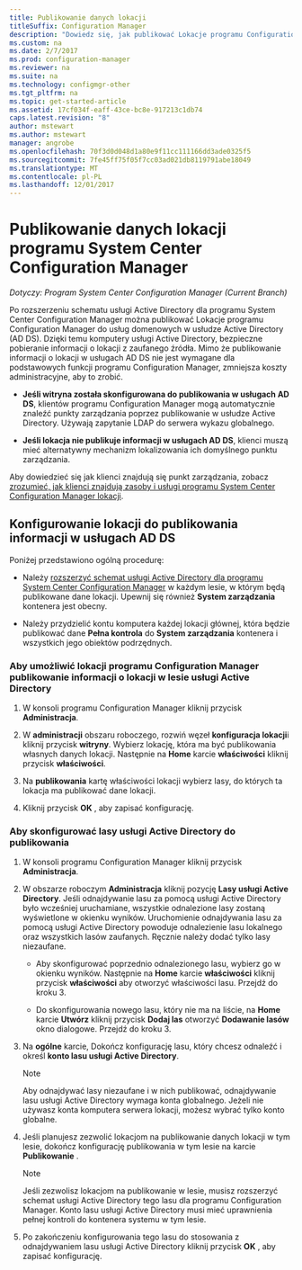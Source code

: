 ```yaml
---
title: Publikowanie danych lokacji
titleSuffix: Configuration Manager
description: "Dowiedz się, jak publikować Lokacje programu Configuration Manager w usługach domenowych w usłudze Active Directory."
ms.custom: na
ms.date: 2/7/2017
ms.prod: configuration-manager
ms.reviewer: na
ms.suite: na
ms.technology: configmgr-other
ms.tgt_pltfrm: na
ms.topic: get-started-article
ms.assetid: 17cf034f-eaff-43ce-bc8e-917213c1db74
caps.latest.revision: "8"
author: mstewart
ms.author: mstewart
manager: angrobe
ms.openlocfilehash: 70f3d0d048d1a80e9f11cc111166dd3ade0325f5
ms.sourcegitcommit: 7fe45ff75f05f7cc03ad021db8119791abe18049
ms.translationtype: MT
ms.contentlocale: pl-PL
ms.lasthandoff: 12/01/2017
---
```

# <a name="publish-site-data-for-system-center-configuration-manager"></a>Publikowanie danych lokacji programu System Center Configuration Manager

*Dotyczy: Program System Center Configuration Manager (Current Branch)*

Po rozszerzeniu schematu usługi Active Directory dla programu System Center Configuration Manager można publikować Lokacje programu Configuration Manager do usług domenowych w usłudze Active Directory (AD DS). Dzięki temu komputery usługi Active Directory, bezpieczne pobieranie informacji o lokacji z zaufanego źródła. Mimo że publikowanie informacji o lokacji w usługach AD DS nie jest wymagane dla podstawowych funkcji programu Configuration Manager, zmniejsza koszty administracyjne, aby to zrobić.  

-   **Jeśli witryna została skonfigurowana do publikowania w usługach AD DS**, klientów programu Configuration Manager mogą automatycznie znaleźć punkty zarządzania poprzez publikowanie w usłudze Active Directory. Używają zapytanie LDAP do serwera wykazu globalnego.  

-   **Jeśli lokacja nie publikuje informacji w usługach AD DS**, klienci muszą mieć alternatywny mechanizm lokalizowania ich domyślnego punktu zarządzania.  

Aby dowiedzieć się jak klienci znajdują się punkt zarządzania, zobacz [zrozumieć, jak klienci znajdują zasoby i usługi programu System Center Configuration Manager lokacji](../../../../core/plan-design/hierarchy/understand-how-clients-find-site-resources-and-services.md).  

## <a name="configure-sites-to-publish-to-ad-ds"></a>Konfigurowanie lokacji do publikowania informacji w usługach AD DS  
 Poniżej przedstawiono ogólną procedurę:  

-   Należy [rozszerzyć schemat usługi Active Directory dla programu System Center Configuration Manager](../../../../core/plan-design/network/extend-the-active-directory-schema.md) w każdym lesie, w którym będą publikowane dane lokacji. Upewnij się również **System zarządzania** kontenera jest obecny.  

-   Należy przydzielić kontu komputera każdej lokacji głównej, która będzie publikować dane **Pełna kontrola** do **System zarządzania** kontenera i wszystkich jego obiektów podrzędnych.  

### <a name="to-enable-a-configuration-manager-site-to-publish-site-information-to-active-directory-forest"></a>Aby umożliwić lokacji programu Configuration Manager publikowanie informacji o lokacji w lesie usługi Active Directory

1.  W konsoli programu Configuration Manager kliknij przycisk **Administracja**.  

2.  W **administracji** obszaru roboczego, rozwiń węzeł **konfiguracja lokacji**i kliknij przycisk **witryny**. Wybierz lokację, która ma być publikowania własnych danych lokacji. Następnie na **Home** karcie **właściwości** kliknij przycisk **właściwości**.  

3.  Na **publikowania** kartę właściwości lokacji wybierz lasy, do których ta lokacja ma publikować dane lokacji.  

4.  Kliknij przycisk **OK** , aby zapisać konfigurację.  

### <a name="to-set-up-active-directory-forests-for-publishing"></a>Aby skonfigurować lasy usługi Active Directory do publikowania  

1.  W konsoli programu Configuration Manager kliknij przycisk **Administracja**.  

2.  W obszarze roboczym **Administracja** kliknij pozycję **Lasy usługi Active Directory**. Jeśli odnajdywanie lasu za pomocą usługi Active Directory było wcześniej uruchamiane, wszystkie odnalezione lasy zostaną wyświetlone w okienku wyników. Uruchomienie odnajdywania lasu za pomocą usługi Active Directory powoduje odnalezienie lasu lokalnego oraz wszystkich lasów zaufanych. Ręcznie należy dodać tylko lasy niezaufane.  

    -   Aby skonfigurować poprzednio odnalezionego lasu, wybierz go w okienku wyników. Następnie na **Home** karcie **właściwości** kliknij przycisk **właściwości** aby otworzyć właściwości lasu. Przejdź do kroku 3.  

    -   Do skonfigurowania nowego lasu, który nie ma na liście, na **Home** karcie **Utwórz** kliknij przycisk **Dodaj las** otworzyć **Dodawanie lasów** okno dialogowe. Przejdź do kroku 3.  

3.  Na **ogólne** karcie, Dokończ konfigurację lasu, który chcesz odnaleźć i określ **konto lasu usługi Active Directory**.  

    > [!NOTE]  
    >  Aby odnajdywać lasy niezaufane i w nich publikować, odnajdywanie lasu usługi Active Directory wymaga konta globalnego. Jeżeli nie używasz konta komputera serwera lokacji, możesz wybrać tylko konto globalne.  

4.  Jeśli planujesz zezwolić lokacjom na publikowanie danych lokacji w tym lesie, dokończ konfigurację publikowania w tym lesie na karcie **Publikowanie** .  

    > [!NOTE]  
    >  Jeśli zezwolisz lokacjom na publikowanie w lesie, musisz rozszerzyć schemat usługi Active Directory tego lasu dla programu Configuration Manager. Konto lasu usługi Active Directory musi mieć uprawnienia pełnej kontroli do kontenera systemu w tym lesie.  

5.  Po zakończeniu konfigurowania tego lasu do stosowania z odnajdywaniem lasu usługi Active Directory kliknij przycisk **OK** , aby zapisać konfigurację.  
